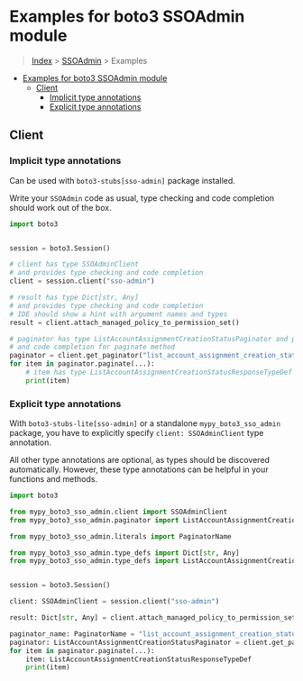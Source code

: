 <a id="examples-for-boto3-ssoadmin-module"></a>

# Examples for boto3 SSOAdmin module

> [Index](../README.md) > [SSOAdmin](./README.md) > Examples

- [Examples for boto3 SSOAdmin module](#examples-for-boto3-ssoadmin-module)
  - [Client](#client)
    - [Implicit type annotations](#implicit-type-annotations)
    - [Explicit type annotations](#explicit-type-annotations)

<a id="client"></a>

## Client

<a id="implicit-type-annotations"></a>

### Implicit type annotations

Can be used with `boto3-stubs[sso-admin]` package installed.

Write your `SSOAdmin` code as usual, type checking and code completion should
work out of the box.

```python
import boto3


session = boto3.Session()

# client has type SSOAdminClient
# and provides type checking and code completion
client = session.client("sso-admin")

# result has type Dict[str, Any]
# and provides type checking and code completion
# IDE should show a hint with argument names and types
result = client.attach_managed_policy_to_permission_set()

# paginator has type ListAccountAssignmentCreationStatusPaginator and provides type checking
# and code completion for paginate method
paginator = client.get_paginator("list_account_assignment_creation_status")
for item in paginator.paginate(...):
    # item has type ListAccountAssignmentCreationStatusResponseTypeDef
    print(item)
```

<a id="explicit-type-annotations"></a>

### Explicit type annotations

With `boto3-stubs-lite[sso-admin]` or a standalone `mypy_boto3_sso_admin`
package, you have to explicitly specify `client: SSOAdminClient` type
annotation.

All other type annotations are optional, as types should be discovered
automatically. However, these type annotations can be helpful in your functions
and methods.

```python
import boto3

from mypy_boto3_sso_admin.client import SSOAdminClient
from mypy_boto3_sso_admin.paginator import ListAccountAssignmentCreationStatusPaginator

from mypy_boto3_sso_admin.literals import PaginatorName

from mypy_boto3_sso_admin.type_defs import Dict[str, Any]
from mypy_boto3_sso_admin.type_defs import ListAccountAssignmentCreationStatusResponseTypeDef


session = boto3.Session()

client: SSOAdminClient = session.client("sso-admin")

result: Dict[str, Any] = client.attach_managed_policy_to_permission_set()

paginator_name: PaginatorName = "list_account_assignment_creation_status"
paginator: ListAccountAssignmentCreationStatusPaginator = client.get_paginator(paginator_name)
for item in paginator.paginate(...):
    item: ListAccountAssignmentCreationStatusResponseTypeDef
    print(item)
```
